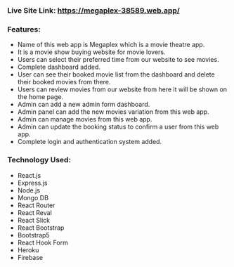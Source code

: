 ### Live Site Link: https://megaplex-38589.web.app/ 

### Features:
- Name of this web app is Megaplex which is a movie theatre app.
- It is a movie show buying website for movie lovers.
- Users can select their preferred time from our website to see movies.
- Complete dashboard added.
- User can see their booked movie list from the dashboard and delete their booked movies from there.
- Users can review movies from our website from here it will be shown on the home page.
- Admin can add a new admin form dashboard.
- Admin panel can add the new movies variation from this web app.
- Admin can manage movies from this web app.
- Admin can update the booking status to confirm a user from this web app.
- Complete login and authentication system added.

### Technology Used:
- React.js
- Express.js
- Node.js
- Mongo DB
- React Router
- React Reval
- React Slick
- React Bootstrap
- Bootstrap5
- React Hook Form
- Heroku
- Firebase
